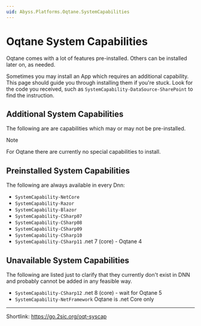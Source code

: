 ```yaml
---
uid: Abyss.Platforms.Oqtane.SystemCapabilities
---
```


# Oqtane System Capabilities

Oqtane comes with a lot of features pre-installed.
Others can be installed later on, as needed.

Sometimes you may install an App which requires an additional capability.
This page should guide you through installing them if you're stuck.
Look for the code you received, such as `SystemCapability-DataSource-SharePoint` to find the instruction.

## Additional System Capabilities

The following are are capabilities which may or may not be pre-installed.

> [!NOTE]
> For Oqtane there are currently no special capabilities to install.

## Preinstalled System Capabilities

The following are always available in every Dnn:

* `SystemCapability-NetCore`
* `SystemCapability-Razor`
* `SystemCapability-Blazor`
* `SystemCapability-CSharp07`
* `SystemCapability-CSharp08`
* `SystemCapability-CSharp09`
* `SystemCapability-CSharp10`
* `SystemCapability-CSharp11` .net 7 (core) - Oqtane 4

## Unavailable System Capabilities

The following are listed just to clarify that they currently don't exist in DNN and
probably cannot be added in any feasible way.

* `SystemCapability-CSharp12` .net 8 (core) - wait for Oqtane 5
* `SystemCapability-NetFramework` Oqtane is .net Core only

---

Shortlink: <https://go.2sic.org/oqt-syscap>

